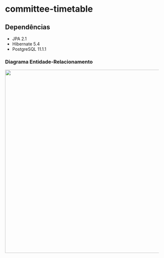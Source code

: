 # committee-timetable

## Dependências

- JPA 2.1
- Hibernate 5.4
- PostgreSQL 11.1.1


### Diagrama Entidade-Relacionamento

<p align="center">
  <img src="https://github.com/kleberandrade/committee-timetable/blob/master/figures/database.png" height=600"/>
</p>
